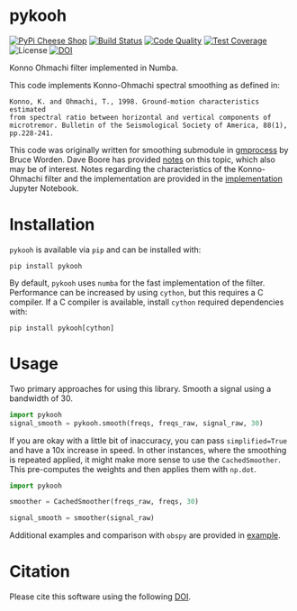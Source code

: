 # pykooh

[![PyPi Cheese
Shop](https://img.shields.io/pypi/v/pykooh.svg)](https://img.shields.io/pypi/v/pykooh.svg)
[![Build
Status](https://github.com/arkottke/pykooh/actions/workflows/python-app.yml/badge.svg)](https://github.com/arkottke/pykooh/actions/workflows/python-app.yml)
[![Code
Quality](https://app.codacy.com/project/badge/Grade/c8a3110f14e444a598713b002c20f979)](https://www.codacy.com/manual/arkottke/pykooh)
[![Test
Coverage](https://api.codacy.com/project/badge/Coverage/c8a3110f14e444a598713b002c20f979)](https://www.codacy.com/manual/arkottke/pykooh)
![License](https://img.shields.io/badge/license-MIT-blue.svg)
[![DOI](https://zenodo.org/badge/183696586.svg)](https://zenodo.org/badge/latestdoi/183696586)

Konno Ohmachi filter implemented in Numba.

This code implements Konno-Ohmachi spectral smoothing as defined in:

    Konno, K. and Ohmachi, T., 1998. Ground-motion characteristics estimated
    from spectral ratio between horizontal and vertical components of
    microtremor. Bulletin of the Seismological Society of America, 88(1),
    pp.228-241.

This code was originally written for smoothing submodule in
[gmprocess](https://github.com/usgs/groundmotion-processing/tree/master/gmprocess/smoothing)
by Bruce Worden. Dave Boore has provided
[notes](http://daveboore.com/daves_notes/notes%20on%20smoothing%20over%20logarithmically%20spaced%20freqs.pd)
on this topic, which also may be of interest. Notes regarding the
characteristics of the Konno-Ohmachi filter and the implementation are
provided in the [implementation](implemenation.ipynb) Jupyter Notebook.

# Installation

`pykooh` is available via `pip` and can be installed with:

    pip install pykooh

By default, `pykooh` uses `numba` for the fast implementation of the
filter. Performance can be increased by using `cython`, but this
requires a C compiler. If a C compiler is available, install `cython`
required dependencies with:

    pip install pykooh[cython]

# Usage

Two primary approaches for using this library. Smooth a signal using a bandwidth of 30.

```python
import pykooh
signal_smooth = pykooh.smooth(freqs, freqs_raw, signal_raw, 30)
```

If you are okay with a little bit of inaccuracy, you can pass `simplified=True`
and have a 10x increase in speed. In other instances, where the smoothing is
repeated applied, it might make more sense to use the `CachedSmoother`. This
pre-computes the weights and then applies them with `np.dot`.

```python
import pykooh

smoother = CachedSmoother(freqs_raw, freqs, 30)

signal_smooth = smoother(signal_raw)
```

Additional examples and comparison with `obspy` are provided in
[example](example.ipynb).

# Citation

Please cite this software using the following
[DOI](https://zenodo.org/badge/latestdoi/183696586).
